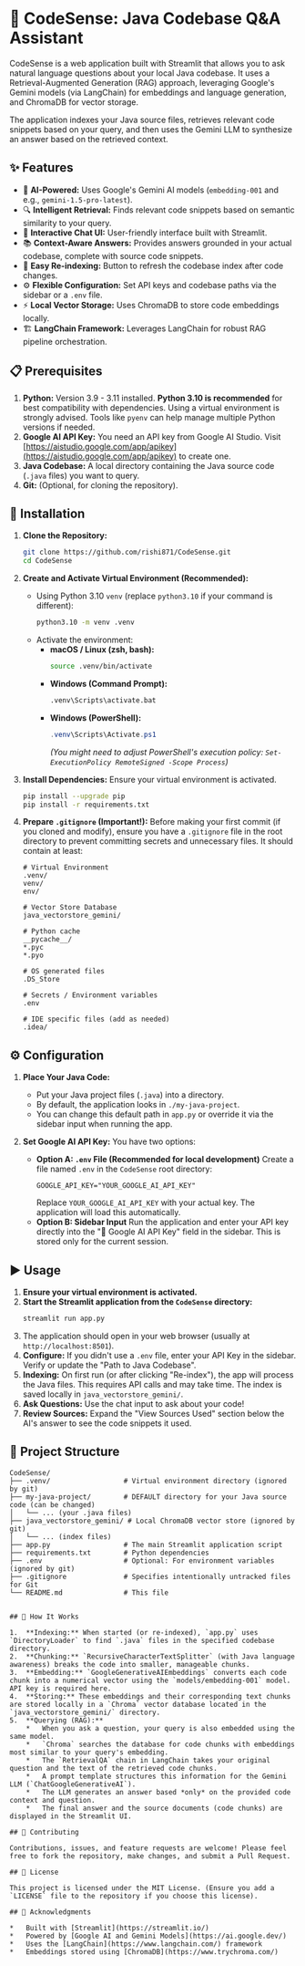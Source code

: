 # 🧠 CodeSense: Java Codebase Q&A Assistant

CodeSense is a web application built with Streamlit that allows you to ask natural language questions about your local Java codebase. It uses a Retrieval-Augmented Generation (RAG) approach, leveraging Google's Gemini models (via LangChain) for embeddings and language generation, and ChromaDB for vector storage.

The application indexes your Java source files, retrieves relevant code snippets based on your query, and then uses the Gemini LLM to synthesize an answer based on the retrieved context.

## ✨ Features

*   🤖 **AI-Powered:** Uses Google's Gemini AI models (`embedding-001` and e.g., `gemini-1.5-pro-latest`).
*   🔍 **Intelligent Retrieval:** Finds relevant code snippets based on semantic similarity to your query.
*   💬 **Interactive Chat UI:** User-friendly interface built with Streamlit.
*   📚 **Context-Aware Answers:** Provides answers grounded in your actual codebase, complete with source code snippets.
*   🔄 **Easy Re-indexing:** Button to refresh the codebase index after code changes.
*   ⚙️ **Flexible Configuration:** Set API keys and codebase paths via the sidebar or a `.env` file.
*   ⚡ **Local Vector Storage:** Uses ChromaDB to store code embeddings locally.
*   🏗️ **LangChain Framework:** Leverages LangChain for robust RAG pipeline orchestration.

## 📋 Prerequisites

1.  **Python:** Version 3.9 - 3.11 installed. **Python 3.10 is recommended** for best compatibility with dependencies. Using a virtual environment is strongly advised. Tools like `pyenv` can help manage multiple Python versions if needed.
2.  **Google AI API Key:** You need an API key from Google AI Studio. Visit [https://aistudio.google.com/app/apikey](https://aistudio.google.com/app/apikey) to create one.
3.  **Java Codebase:** A local directory containing the Java source code (`.java` files) you want to query.
4.  **Git:** (Optional, for cloning the repository).

## 🚀 Installation

1.  **Clone the Repository:**
    ```bash
    git clone https://github.com/rishi871/CodeSense.git
    cd CodeSense
    ```

2.  **Create and Activate Virtual Environment (Recommended):**
    *   Using Python 3.10 `venv` (replace `python3.10` if your command is different):
        ```bash
        python3.10 -m venv .venv
        ```
    *   Activate the environment:
        *   **macOS / Linux (zsh, bash):**
            ```bash
            source .venv/bin/activate
            ```
        *   **Windows (Command Prompt):**
            ```bash
            .venv\Scripts\activate.bat
            ```
        *   **Windows (PowerShell):**
            ```powershell
            .venv\Scripts\Activate.ps1
            ```
            *(You might need to adjust PowerShell's execution policy: `Set-ExecutionPolicy RemoteSigned -Scope Process`)*

3.  **Install Dependencies:**
    Ensure your virtual environment is activated.
    ```bash
    pip install --upgrade pip
    pip install -r requirements.txt
    ```

4.  **Prepare `.gitignore` (Important!):**
    Before making your first commit (if you cloned and modify), ensure you have a `.gitignore` file in the root directory to prevent committing secrets and unnecessary files. It should contain at least:
    ```gitignore
    # Virtual Environment
    .venv/
    venv/
    env/

    # Vector Store Database
    java_vectorstore_gemini/

    # Python cache
    __pycache__/
    *.pyc
    *.pyo

    # OS generated files
    .DS_Store

    # Secrets / Environment variables
    .env

    # IDE specific files (add as needed)
    .idea/
    ```

## ⚙️ Configuration

1.  **Place Your Java Code:**
    *   Put your Java project files (`.java`) into a directory.
    *   By default, the application looks in `./my-java-project`.
    *   You can change this default path in `app.py` or override it via the sidebar input when running the app.

2.  **Set Google AI API Key:** You have two options:
    *   **Option A: `.env` File (Recommended for local development)**
        Create a file named `.env` in the `CodeSense` root directory:
        ```dotenv
        GOOGLE_API_KEY="YOUR_GOOGLE_AI_API_KEY"
        ```
        Replace `YOUR_GOOGLE_AI_API_KEY` with your actual key. The application will load this automatically.
    *   **Option B: Sidebar Input**
        Run the application and enter your API key directly into the "🔑 Google AI API Key" field in the sidebar. This is stored only for the current session.

## ▶️ Usage

1.  **Ensure your virtual environment is activated.**
2.  **Start the Streamlit application from the `CodeSense` directory:**
    ```bash
    streamlit run app.py
    ```
3.  The application should open in your web browser (usually at `http://localhost:8501`).
4.  **Configure:** If you didn't use a `.env` file, enter your API Key in the sidebar. Verify or update the "Path to Java Codebase".
5.  **Indexing:** On first run (or after clicking "Re-index"), the app will process the Java files. This requires API calls and may take time. The index is saved locally in `java_vectorstore_gemini/`.
6.  **Ask Questions:** Use the chat input to ask about your code!
7.  **Review Sources:** Expand the "View Sources Used" section below the AI's answer to see the code snippets it used.

## 📁 Project Structure

```text
CodeSense/
├── .venv/                  # Virtual environment directory (ignored by git)
├── my-java-project/        # DEFAULT directory for your Java source code (can be changed)
│   └── ... (your .java files)
├── java_vectorstore_gemini/ # Local ChromaDB vector store (ignored by git)
│   └── ... (index files)
├── app.py                  # The main Streamlit application script
├── requirements.txt        # Python dependencies
├── .env                    # Optional: For environment variables (ignored by git)
├── .gitignore              # Specifies intentionally untracked files for Git
└── README.md               # This file


## 🤔 How It Works

1.  **Indexing:** When started (or re-indexed), `app.py` uses `DirectoryLoader` to find `.java` files in the specified codebase directory.
2.  **Chunking:** `RecursiveCharacterTextSplitter` (with Java language awareness) breaks the code into smaller, manageable chunks.
3.  **Embedding:** `GoogleGenerativeAIEmbeddings` converts each code chunk into a numerical vector using the `models/embedding-001` model. API key is required here.
4.  **Storing:** These embeddings and their corresponding text chunks are stored locally in a `Chroma` vector database located in the `java_vectorstore_gemini/` directory.
5.  **Querying (RAG):**
    *   When you ask a question, your query is also embedded using the same model.
    *   `Chroma` searches the database for code chunks with embeddings most similar to your query's embedding.
    *   The `RetrievalQA` chain in LangChain takes your original question and the text of the retrieved code chunks.
    *   A prompt template structures this information for the Gemini LLM (`ChatGoogleGenerativeAI`).
    *   The LLM generates an answer based *only* on the provided code context and question.
    *   The final answer and the source documents (code chunks) are displayed in the Streamlit UI.

## 🤝 Contributing

Contributions, issues, and feature requests are welcome! Please feel free to fork the repository, make changes, and submit a Pull Request.

## 📄 License

This project is licensed under the MIT License. (Ensure you add a `LICENSE` file to the repository if you choose this license).

## 🙏 Acknowledgments

*   Built with [Streamlit](https://streamlit.io/)
*   Powered by [Google AI and Gemini Models](https://ai.google.dev/)
*   Uses the [LangChain](https://www.langchain.com/) framework
*   Embeddings stored using [ChromaDB](https://www.trychroma.com/)

